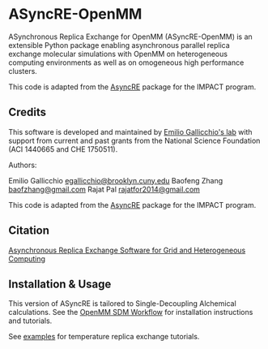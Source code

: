ASyncRE-OpenMM
==============

ASynchronous Replica Exchange for OpenMM (ASyncRE-OpenMM) is an extensible Python package enabling asynchronous parallel replica exchange molecular simulations with OpenMM on heterogeneous computing environments as well as on omogeneous high performance clusters. 

This code is adapted from the [AsyncRE](https://github.com/ComputationalBiophysicsCollaborative/AsyncRE) package for the IMPACT program.

Credits
-------

This software is developed and maintained by [Emilio Gallicchio's lab](http://www.compmolbiophysbc.org) with support from current and past grants from the National Science Foundation (ACI 1440665 and CHE 1750511).

Authors:

Emilio Gallicchio <egallicchio@brooklyn.cuny.edu>
Baofeng Zhang <baofzhang@gmail.com>
Rajat Pal <rajatfor2014@gmail.com>

This code is adapted from the [AsyncRE](https://github.com/ComputationalBiophysicsCollaborative/AsyncRE) package for the IMPACT program.

Citation
--------

[Asynchronous Replica Exchange Software for Grid and Heterogeneous Computing](http://www.compmolbiophysbc.org/publications#asyncre_software_2015)

Installation & Usage
--------------------

This version of ASyncRE is tailored to Single-Decoupling Alchemical calculations. See the [OpenMM SDM Workflow](https://github.com/egallicc/openmm_sdm_workflow) for installation instructions and tutorials.

See [examples](examples/tutorials.md) for temperature replica exchange tutorials.


